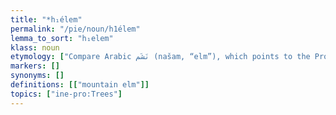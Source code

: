 ```yaml
---
title: "*h₁élem"
permalink: "/pie/noun/h1élem"
lemma_to_sort: "h₁elem"
klass: noun
etymology: ["Compare Arabic نَشَم‎ (našam, “elm”), which points to the Proto-Semitic form *Caśam-, the middle consonant of which is the voiceless alveolar lateral fricative /ɬ/, however possibly not found in Semitic except in Arabic; likely a wanderwort.\nThe same match pertains to Old Armenian թեղի (tʿełi, “elm”) and Ancient Greek πτελέα (pteléa, “wych-elm”)"]
markers: []
synonyms: []
definitions: [["mountain elm"]]
topics: ["ine-pro:Trees"]
---
```

